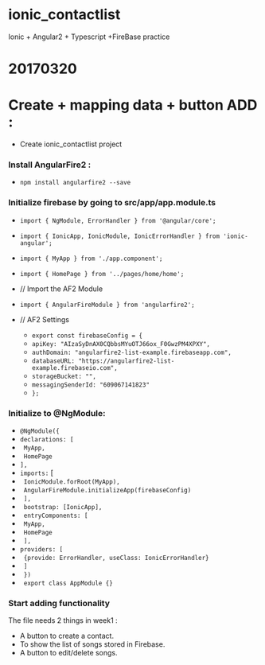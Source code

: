 # ionic_contactlist
Ionic + Angular2 + Typescript +FireBase practice
# 20170320
# Create + mapping data + button ADD :
* Create ionic_contactlist project
### Install AngularFire2 :
* `npm install angularfire2 --save`
### Initialize firebase by going to src/app/app.module.ts
* `import { NgModule, ErrorHandler } from '@angular/core';`
* `import { IonicApp, IonicModule, IonicErrorHandler } from 'ionic-angular';`
* `import { MyApp } from './app.component';`
* `import { HomePage } from '../pages/home/home';`
* // Import the AF2 Module
* `import { AngularFireModule } from 'angularfire2';`
 
* // AF2 Settings
   * `export const firebaseConfig = {`
    * `apiKey: "AIzaSyDnAX0CQbbsMYuOTJ66ox_F0GwzPM4XPXY",`
    * `authDomain: "angularfire2-list-example.firebaseapp.com",`
    * `databaseURL: "https://angularfire2-list-example.firebaseio.com",`
    * `storageBucket: "",`
    * `messagingSenderId: "609067141823"`
    * `};`
 ### Initialize to @NgModule:
* `@NgModule({`
* `declarations: [`
*  ` MyApp,`
*   ` HomePage`
* `],`
* `imports:` [
*  ` IonicModule.forRoot(MyApp),`
*  ` AngularFireModule.initializeApp(firebaseConfig)`
* ` ],`
* ` bootstrap: [IonicApp],`
* ` entryComponents: [`
*  ` MyApp,`
*  ` HomePage`
* ` ],`
* `providers: [`
*  ` {provide: ErrorHandler, useClass: IonicErrorHandler}`
* ` ]`
* ` })`
* ` export class AppModule {}`
 ### Start adding functionality
 The file needs 2 things in week1 :
* A button to create a contact.
* To show the list of songs stored in Firebase.
* A button to edit/delete songs.
  
